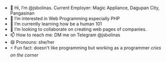 - 👋 Hi, I’m @jsbolinas. Current Employer: Magic Appliance, Dagupan City, Pangasinan
- 👀 I’m interested in Web Programming especially PHP
- 🌱 I’m currently learning how be a human 101
- 💞️ I’m looking to collaborate on creating web pages of companies.
- 📫 How to reach me: DM me on Telegram @jsbolinas
- 😄 Pronouns: she/her
- ⚡ Fun fact: doesn't like programming but working as a programmer *cries on the corner*

<!---
jsbolinas/jsbolinas is a ✨ special ✨ repository because its `README.md` (this file) appears on your GitHub profile.
You can click the Preview link to take a look at your changes.
--->
